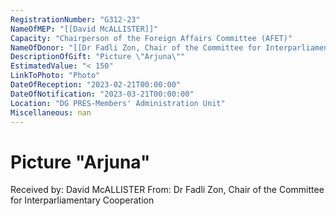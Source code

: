 ```yaml
---
RegistrationNumber: "G312-23"
NameOfMEP: "[[David McALLISTER]]"
Capacity: "Chairperson of the Foreign Affairs Committee (AFET)"
NameOfDonor: "[[Dr Fadli Zon, Chair of the Committee for Interparliamentary Cooperation]]"
DescriptionOfGift: "Picture \"Arjuna\""
EstimatedValue: "< 150"
LinkToPhoto: "Photo"
DateOfReception: "2023-02-21T00:00:00"
DateOfNotification: "2023-03-21T00:00:00"
Location: "DG PRES-Members' Administration Unit"
Miscellaneous: nan
---
```


# Picture "Arjuna"

Received by: David McALLISTER
From: Dr Fadli Zon, Chair of the Committee for Interparliamentary Cooperation
